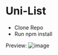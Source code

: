 # Uni-List
- Clone Repo
- Run npm install

Preview:
![image](https://user-images.githubusercontent.com/26604996/176087313-a86b04e4-1c72-487a-8d12-6da88d705ff1.png)

